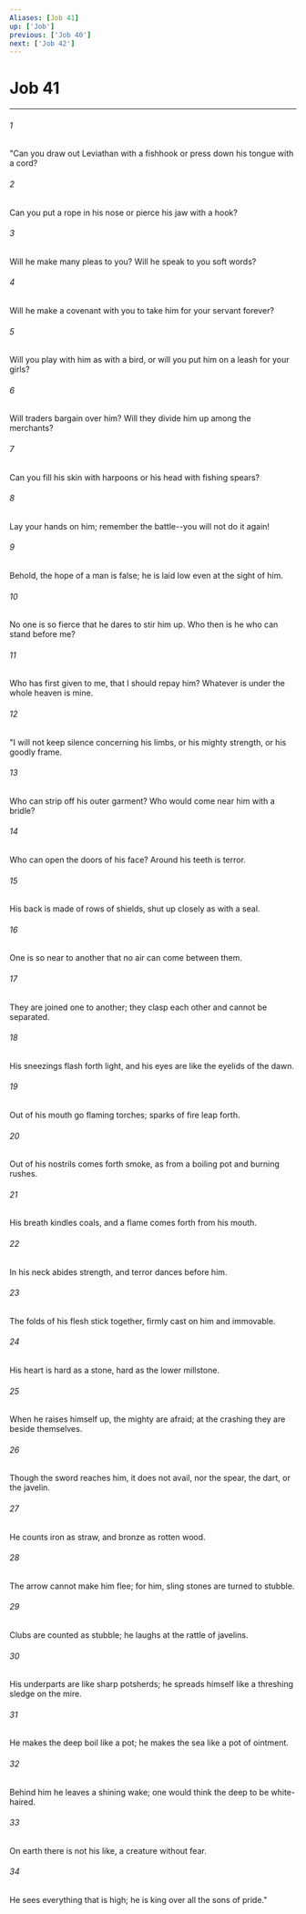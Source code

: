 ```yaml
---
Aliases: [Job 41]
up: ['Job']
previous: ['Job 40']
next: ['Job 42']
---
```

# Job 41
***



###### 1 
"Can you draw out Leviathan with a fishhook or press down his tongue with a cord? 

###### 2 
Can you put a rope in his nose or pierce his jaw with a hook? 

###### 3 
Will he make many pleas to you? Will he speak to you soft words? 

###### 4 
Will he make a covenant with you to take him for your servant forever? 

###### 5 
Will you play with him as with a bird, or will you put him on a leash for your girls? 

###### 6 
Will traders bargain over him? Will they divide him up among the merchants? 

###### 7 
Can you fill his skin with harpoons or his head with fishing spears? 

###### 8 
Lay your hands on him; remember the battle--you will not do it again! 

###### 9 
Behold, the hope of a man is false; he is laid low even at the sight of him. 

###### 10 
No one is so fierce that he dares to stir him up. Who then is he who can stand before me? 

###### 11 
Who has first given to me, that I should repay him? Whatever is under the whole heaven is mine. 

###### 12 
"I will not keep silence concerning his limbs, or his mighty strength, or his goodly frame. 

###### 13 
Who can strip off his outer garment? Who would come near him with a bridle? 

###### 14 
Who can open the doors of his face? Around his teeth is terror. 

###### 15 
His back is made of rows of shields, shut up closely as with a seal. 

###### 16 
One is so near to another that no air can come between them. 

###### 17 
They are joined one to another; they clasp each other and cannot be separated. 

###### 18 
His sneezings flash forth light, and his eyes are like the eyelids of the dawn. 

###### 19 
Out of his mouth go flaming torches; sparks of fire leap forth. 

###### 20 
Out of his nostrils comes forth smoke, as from a boiling pot and burning rushes. 

###### 21 
His breath kindles coals, and a flame comes forth from his mouth. 

###### 22 
In his neck abides strength, and terror dances before him. 

###### 23 
The folds of his flesh stick together, firmly cast on him and immovable. 

###### 24 
His heart is hard as a stone, hard as the lower millstone. 

###### 25 
When he raises himself up, the mighty are afraid; at the crashing they are beside themselves. 

###### 26 
Though the sword reaches him, it does not avail, nor the spear, the dart, or the javelin. 

###### 27 
He counts iron as straw, and bronze as rotten wood. 

###### 28 
The arrow cannot make him flee; for him, sling stones are turned to stubble. 

###### 29 
Clubs are counted as stubble; he laughs at the rattle of javelins. 

###### 30 
His underparts are like sharp potsherds; he spreads himself like a threshing sledge on the mire. 

###### 31 
He makes the deep boil like a pot; he makes the sea like a pot of ointment. 

###### 32 
Behind him he leaves a shining wake; one would think the deep to be white-haired. 

###### 33 
On earth there is not his like, a creature without fear. 

###### 34 
He sees everything that is high; he is king over all the sons of pride."
